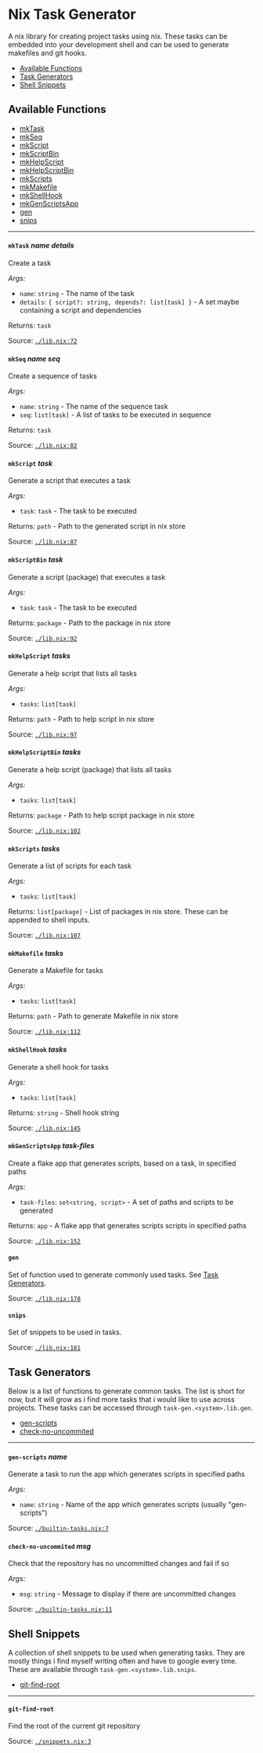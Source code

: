 # Nix Task Generator
A nix library for creating project tasks using nix. These tasks can be embedded into your development shell and can be used to generate makefiles and git hooks.

- [Available Functions](#available-functions)
- [Task Generators](#task-generators)
- [Shell Snippets](#shell-snippets)

## Available Functions
- [mkTask](#mkTask-name-details)
- [mkSeq](#mkSeq-name-seq)
- [mkScript](#mkScript-task)
- [mkScriptBin](#mkScriptBin-task)
- [mkHelpScript](#mkHelpScript-tasks)
- [mkHelpScriptBin](#mkHelpScriptBin-tasks)
- [mkScripts](#mkScripts-tasks)
- [mkMakefile](#mkMakefile-tasks)
- [mkShellHook](#mkShellHook-tasks)
- [mkGenScriptsApp](#mkGenScriptsApp-task-files)
- [gen](#gen-)
- [snips](#snips-)

--------

#### **`mkTask`** *name* *details*

Create a task

*Args:*
- `name`: `string` - The name of the task
- `details`: `{ script?: string, depends?: list[task] }` - A set maybe containing a script and dependencies

Returns: `task`

Source: [`./lib.nix:72`](./lib.nix?plain=1#L72)


#### **`mkSeq`** *name* *seq*

Create a sequence of tasks

*Args:*
- `name`: `string` - The name of the sequence task
- `seq`: `list[task]` - A list of tasks to be executed in sequence

Returns: `task`

Source: [`./lib.nix:82`](./lib.nix?plain=1#L82)


#### **`mkScript`** *task*

Generate a script that executes a task

*Args:*
- `task`: `task` - The task to be executed

Returns: `path` - Path to the generated script in nix store

Source: [`./lib.nix:87`](./lib.nix?plain=1#L87)


#### **`mkScriptBin`** *task*

Generate a script (package) that executes a task

*Args:*
- `task`: `task` - The task to be executed

Returns: `package` - Path to the package in nix store

Source: [`./lib.nix:92`](./lib.nix?plain=1#L92)


#### **`mkHelpScript`** *tasks*

Generate a help script that lists all tasks

*Args:*
- `tasks`: `list[task]`

Returns: `path` - Path to help script in nix store

Source: [`./lib.nix:97`](./lib.nix?plain=1#L97)


#### **`mkHelpScriptBin`** *tasks*

Generate a help script (package) that lists all tasks

*Args:*
- `tasks`: `list[task]`

Returns: `package` - Path to help script package in nix store

Source: [`./lib.nix:102`](./lib.nix?plain=1#L102)


#### **`mkScripts`** *tasks*

Generate a list of scripts for each task

*Args:*
- `tasks`: `list[task]`

Returns: `list[package]` - List of packages in nix store. These can be appended to shell inputs.

Source: [`./lib.nix:107`](./lib.nix?plain=1#L107)


#### **`mkMakefile`** *tasks*

Generate a Makefile for tasks

*Args:*
- `tasks`: `list[task]`

Returns: `path` - Path to generate Makefile in nix store

Source: [`./lib.nix:112`](./lib.nix?plain=1#L112)


#### **`mkShellHook`** *tasks*

Generate a shell hook for tasks

*Args:*
- `tasks`: `list[task]`

Returns: `string` - Shell hook string

Source: [`./lib.nix:145`](./lib.nix?plain=1#L145)


#### **`mkGenScriptsApp`** *task-files*

Create a flake app that generates scripts, based on a task, in specified paths

*Args:*
- `task-files`: `set<string, script>` - A set of paths and scripts to be generated

Returns: `app` - A flake app that generates scripts scripts in specified paths

Source: [`./lib.nix:152`](./lib.nix?plain=1#L152)


#### **`gen`** 

Set of function used to generate commonly used tasks.
See [Task Generators](#task-generators).

Source: [`./lib.nix:178`](./lib.nix?plain=1#L178)


#### **`snips`** 

Set of snippets to be used in tasks.

Source: [`./lib.nix:181`](./lib.nix?plain=1#L181)

## Task Generators
Below is a list of functions to generate common tasks. The list is short for now, but it will grow as i find more tasks that i would like to use across projects. These tasks can be accessed through `task-gen.<system>.lib.gen`.

- [gen-scripts](#gen-scripts-name)
- [check-no-uncommited](#check-no-uncommited-msg)

--------

#### **`gen-scripts`** *name*

Generate a task to run the app which generates scripts in specified paths

*Args:*
- `name`: `string` - Name of the app which generates scripts (usually "gen-scripts")

Source: [`./builtin-tasks.nix:7`](./builtin-tasks.nix?plain=1#L7)


#### **`check-no-uncommited`** *msg*

Check that the repository has no uncommitted changes and fail if so

*Args:*
- `msg`: `string` - Message to display if there are uncommitted changes

Source: [`./builtin-tasks.nix:11`](./builtin-tasks.nix?plain=1#L11)

## Shell Snippets
A collection of shell snippets to be used when generating tasks. They are mostly things i find myself writing often and have to google every time. These are available through `task-gen.<system>.lib.snips`.

- [git-find-root](#git-find-root-)

--------

#### **`git-find-root`** 

Find the root of the current git repository

Source: [`./snippets.nix:3`](./snippets.nix?plain=1#L3)
